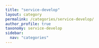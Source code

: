```yaml
---
title: "service-develop"
layout: category
permalink: /categories/service-develop/
author_profile: true
taxonomy: service-develop
sidebar:
  nav: "categories"
---
```

